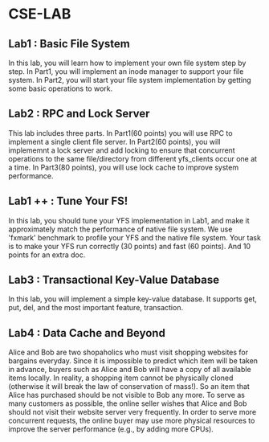 # CSE-LAB

## Lab1 : Basic File System

In this lab, you will learn how to implement your own file system step by step. In Part1, you will implement an inode manager to support your file system. In Part2, you will start your file system implementation by getting some basic operations to work.

## Lab2 : RPC and Lock Server

This lab includes three parts. In Part1(60 points) you will use RPC to implement a single client file server. In Part2(60 points), you will implememnt a lock server and add locking to ensure that concurrent operations to the same file/directory from different yfs_clients occur one at a time. In Part3(80 points), you will use lock cache to improve system performance.

## Lab1 ++ : Tune Your FS!

In this lab, you should tune your YFS implementation in Lab1, and make it approximately match the performance of native file system. We use 'fxmark' benchmark to profile your YFS and the native file system. Your task is to make your YFS run correctly (30 points) and fast (60 points). And 10 points for an extra doc.

## Lab3 : Transactional Key-Value Database

In this lab, you will implement a simple key-value database. It supports get, put, del, and the most important feature, transaction. 

## Lab4 : Data Cache and Beyond

Alice and Bob are two shopaholics who must visit shopping websites for bargains everyday. Since it is impossible to predict which item will be taken in advance, buyers such as Alice and Bob will have a copy of all available items locally. In reality, a shopping item cannot be physically cloned (otherwise it will break the law of conservation of mass!). So an item that Alice has purchased should be not visible to Bob any more. To serve as many customers as possible, the online seller wishes that Alice and Bob should not visit their website server very frequently. In order to serve more concurrent requests, the online buyer may use more physical resources to improve the server performance (e.g., by adding more CPUs).
